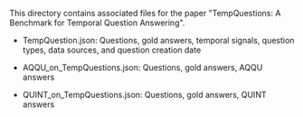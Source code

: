 This directory contains associated files for the paper "TempQuestions: A Benchmark for Temporal Question Answering".

* TempQuestion.json: Questions, gold answers, temporal signals, question types, data sources, and question creation date

* AQQU\_on\_TempQuestions.json: Questions, gold answers, AQQU answers

* QUINT\_on\_TempQuestions.json: Questions, gold answers, QUINT answers 